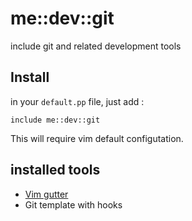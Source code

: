 # me::dev::git

include git and related development tools

## Install

in your `default.pp` file, just add :

``` puppet
include me::dev::git
```

This will require vim default configutation.

## installed tools

* [Vim gutter](https://github.com/airblade/vim-gitgutter)
* Git template with hooks

